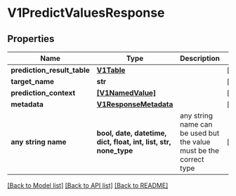 # V1PredictValuesResponse


## Properties
Name | Type | Description | Notes
------------ | ------------- | ------------- | -------------
**prediction_result_table** | [**V1Table**](V1Table.md) |  | [optional] 
**target_name** | **str** |  | [optional] 
**prediction_context** | [**[V1NamedValue]**](V1NamedValue.md) |  | [optional] 
**metadata** | [**V1ResponseMetadata**](V1ResponseMetadata.md) |  | [optional] 
**any string name** | **bool, date, datetime, dict, float, int, list, str, none_type** | any string name can be used but the value must be the correct type | [optional]

[[Back to Model list]](../README.md#documentation-for-models) [[Back to API list]](../README.md#documentation-for-api-endpoints) [[Back to README]](../README.md)


